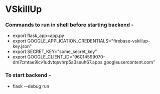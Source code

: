 # VSkillUp

### Commands to run in shell before starting backend -

- export flask_app=app.py
- export GOOGLE_APPLICATION_CREDENTIALS="firebase-vskillup-key.json"
- export SECRET_KEY="some_secret_key"
- export GOOGLE_CLIENT_ID="96014599070-dm7cmtae9lcv1udvtqsvhrp5a3seuh67.apps.googleusercontent.com"

### To start backend -

- flask --debug run